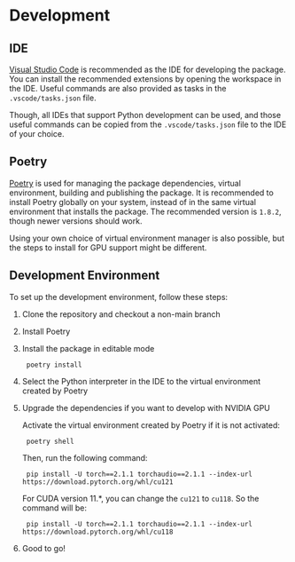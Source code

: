 # Development

## IDE

[Visual Studio Code](https://code.visualstudio.com/) is recommended as the IDE
for developing the package. You can install the recommended extensions by opening
the workspace in the IDE. Useful commands are also provided as tasks in the
`.vscode/tasks.json` file.

Though, all IDEs that support Python development can be used, and those useful
commands can be copied from the `.vscode/tasks.json` file to the IDE of your choice.

## Poetry

[Poetry](https://python-poetry.org/) is used for managing the package dependencies,
virtual environment, building and publishing the package. It is recommended to install
Poetry globally on your system, instead of in the same virtual environment that installs
the package. The recommended version is `1.8.2`, though newer versions should work.

Using your own choice of virtual environment manager is also possible, but the
steps to install for GPU support might be different.

## Development Environment

To set up the development environment, follow these steps:

1. Clone the repository and checkout a non-main branch

2. Install Poetry

3. Install the package in editable mode

        poetry install

4. Select the Python interpreter in the IDE to the virtual environment created by Poetry

5. Upgrade the dependencies if you want to develop with NVIDIA GPU

    Activate the virtual environment created by Poetry if it is not activated:

        poetry shell

    Then, run the following command:

        pip install -U torch==2.1.1 torchaudio==2.1.1 --index-url https://download.pytorch.org/whl/cu121

    For CUDA version 11.*, you can change the `cu121` to `cu118`. So the command will be:

        pip install -U torch==2.1.1 torchaudio==2.1.1 --index-url https://download.pytorch.org/whl/cu118

6. Good to go!